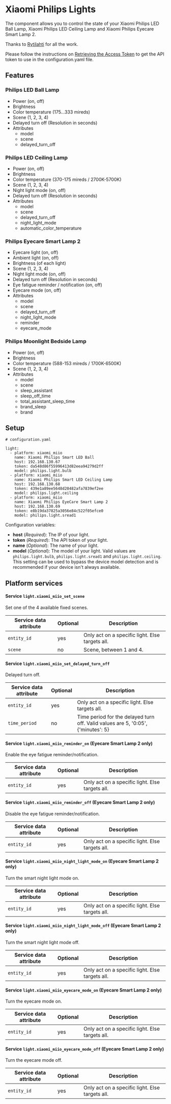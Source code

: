 # Xiaomi Philips Lights

The component allows you to control the state of your Xiaomi Philips LED Ball Lamp, Xiaomi Philips LED Ceiling Lamp and Xiaomi Philips Eyecare Smart Lamp 2.

Thanks to [Rytilahti](https://github.com/rytilahti/python-mirobo) for all the work.

Please follow the instructions on [Retrieving the Access Token](https://home-assistant.io/components/xiaomi/#retrieving-the-access-token) to get the API token to use in the configuration.yaml file.

## Features

### Philips LED Ball Lamp

* Power (on, off)
* Brightness
* Color temperature (175...333 mireds)
* Scene (1, 2, 3, 4)
* Delayed turn off (Resolution in seconds)
* Attributes
  - model
  - scene
  - delayed_turn_off

### Philips LED Ceiling Lamp

* Power (on, off)
* Brightness
* Color temperature (370-175 mireds / 2700K-5700K)
* Scene (1, 2, 3, 4)
* Night light mode (on, off)
* Delayed turn off (Resolution in seconds)
* Attributes
  - model
  - scene
  - delayed_turn_off
  - night_light_mode
  - automatic_color_temperature

### Philips Eyecare Smart Lamp 2

* Eyecare light (on, off)
* Ambient light (on, off)
* Brightness (of each light)
* Scene (1, 2, 3, 4)
* Night light mode (on, off)
* Delayed turn off (Resolution in seconds)
* Eye fatigue reminder / notification (on, off)
* Eyecare mode (on, off)
* Attributes
  - model
  - scene
  - delayed_turn_off
  - night_light_mode
  - reminder
  - eyecare_mode

### Philips Moonlight Bedside Lamp

* Power (on, off)
* Brightness
* Color temperature (588-153 mireds / 1700K-6500K)
* Scene (1, 2, 3, 4)
* Attributes
  - model
  - scene
  - sleep_assistant
  - sleep_off_time
  - total_assistant_sleep_time
  - brand_sleep
  - brand

## Setup

```
# configuration.yaml

light:
  - platform: xiaomi_miio
    name: Xiaomi Philips Smart LED Ball
    host: 192.168.130.67
    token: da548d86f55996413d82eea94279d2ff
    model: philips.light.bulb
  - platform: xiaomi_miio
    name: Xiaomi Philips Smart LED Ceiling Lamp
    host: 192.168.130.68
    token: 439e1a89ee5648d20482afa7839ef2ee
    model: philips.light.ceiling
  - platform: xiaomi_miio
    name: Xiaomi Philips EyeCare Smart Lamp 2
    host: 192.168.130.69
    token: e8b19da37825a3056e84c522f05efce0
    model: philips.light.sread1
```

Configuration variables:
- **host** (*Required*): The IP of your light.
- **token** (*Required*): The API token of your light.
- **name** (*Optional*): The name of your light.
- **model** (*Optional*): The model of your light. Valid values are `philips.light.bulb`, `philips.light.sread1` and `philips.light.ceiling`. This setting can be used to bypass the device model detection and is recommended if your device isn't always available.

## Platform services

#### Service `light.xiaomi_miio_set_scene`

Set one of the 4 available fixed scenes.

| Service data attribute    | Optional | Description                                           |
|---------------------------|----------|-------------------------------------------------------|
| `entity_id`               |      yes | Only act on a specific light. Else targets all.       |
| `scene`                   |       no | Scene, between 1 and 4.                               |

#### Service `light.xiaomi_miio_set_delayed_turn_off`

Delayed turn off.

| Service data attribute    | Optional | Description                                                                      |
|---------------------------|----------|----------------------------------------------------------------------------------|
| `entity_id`               |      yes | Only act on a specific light. Else targets all.                                  |
| `time_period`             |       no | Time period for the delayed turn off. Valid values are 5, '0:05', {'minutes': 5} |

#### Service `light.xiaomi_miio_reminder_on` (Eyecare Smart Lamp 2 only)

Enable the eye fatigue reminder/notification.

| Service data attribute    | Optional | Description                                           |
|---------------------------|----------|-------------------------------------------------------|
| `entity_id`               |      yes | Only act on a specific light. Else targets all.       |

#### Service `light.xiaomi_miio_reminder_off` (Eyecare Smart Lamp 2 only)

Disable the eye fatigue reminder/notification.

| Service data attribute    | Optional | Description                                           |
|---------------------------|----------|-------------------------------------------------------|
| `entity_id`               |      yes | Only act on a specific light. Else targets all.       |

#### Service `light.xiaomi_miio_night_light_mode_on` (Eyecare Smart Lamp 2 only)

Turn the smart night light mode on.

| Service data attribute    | Optional | Description                                           |
|---------------------------|----------|-------------------------------------------------------|
| `entity_id`               |      yes | Only act on a specific light. Else targets all.       |

#### Service `light.xiaomi_miio_night_light_mode_off` (Eyecare Smart Lamp 2 only)

Turn the smart night light mode off.

| Service data attribute    | Optional | Description                                           |
|---------------------------|----------|-------------------------------------------------------|
| `entity_id`               |      yes | Only act on a specific light. Else targets all.       |

#### Service `light.xiaomi_miio_eyecare_mode_on` (Eyecare Smart Lamp 2 only)

Turn the eyecare mode on.

| Service data attribute    | Optional | Description                                           |
|---------------------------|----------|-------------------------------------------------------|
| `entity_id`               |      yes | Only act on a specific light. Else targets all.       |

#### Service `light.xiaomi_miio_eyecare_mode_off` (Eyecare Smart Lamp 2 only)

Turn the eyecare mode off.

| Service data attribute    | Optional | Description                                           |
|---------------------------|----------|-------------------------------------------------------|
| `entity_id`               |      yes | Only act on a specific light. Else targets all.       |

